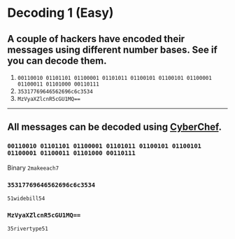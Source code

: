 # Decoding 1 (Easy)
## A couple of hackers have encoded their messages using different number bases. See if you can decode them.
1. `00110010 01101101 01100001 01101011 01100101 01100101 01100001 01100011 01101000 00110111`
1. `35317769646562696c6c3534`
1. `MzVyaXZlcnR5cGU1MQ==`

---

## All messages can be decoded using [CyberChef](https://gchq.github.io/CyberChef/).

### `00110010 01101101 01100001 01101011 01100101 01100101 01100001 01100011 01101000 00110111`
Binary
`2makeeach7`
### `35317769646562696c6c3534`
`51widebill54`
### `MzVyaXZlcnR5cGU1MQ==`

`35rivertype51`
